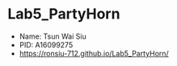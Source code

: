 # Lab5_PartyHorn
- Name: Tsun Wai Siu
- PID: A16099275
- https://ronsiu-712.github.io/Lab5_PartyHorn/
